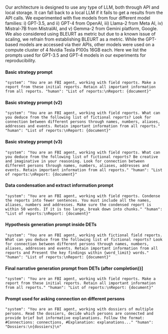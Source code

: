 Our architecture is designed to use any type of LLM, both through API and local storage. It can fall back to a local LLM if it fails to get a results from the API calls. We experimented with five models from four different model families: i) GPT-3.5, and ii) GPT-4 from OpenAI, iii) Llama-2 from Meta AI, iv) Mistral-7B from MistralAI, and v) Gemma-2 from Gemini platform, Google. We also considered using BLEURT as metric but due to a known issue of scaling, we refrain from establishing BLEURT as a metric. While the GPT-based models are accessed via their APIs, other models were used on a compute cluster of 4 Nvidia Tesla P100s 16GB each. Here we list the prompts used for GPT-3.5 and GPT-4 models in our experiments for reproducibility.

#### Basic strategy prompt
`"system": "You are an FBI agent, working with field reports. Make a report from these initial reports. Retain all important information from all reports.
"human": "List of reports:\nReport: {document}"`

#### Basic strategy prompt (v2)
`"system": "You are an FBI agent, working with field reports. What can you deduce from the following list of fictional reports? Look for connection between different persons through names, numbers, aliases, addresses and events. Retain important information from all reports."
"human": "List of reports:\nReport: {document}"
`

#### Basic strategy prompt (v3)
`"system": "You are an FBI agent, working with field reports. What can you deduce from the following list of fictional reports? Be creative and imaginative in your reasoning. Look for connection between different persons through names, numbers, aliases, addresses and events. Retain important information from all reports."
"human": "List of reports:\nReport: {document}"`

#### Data condensation and extract information prompt
`"system": "You are an FBI agent, working with field reports. Condense the reports into fewer sentences. You must include all the names, aliases, numbers and addresses. Make sure the condensed report is within 50 words. If it is too large, break down into chunks."
"human": "List of reports:\nReport: {document}"`

#### Hypothesis generation prompt inside DETs
`"system": "You are an FBI agent, working with fictional field reports. What can you deduce from the following list of fictional reports? Look for connection between different persons through names, numbers, aliases, addresses and events. Retain important information from all reports and Present the key findings within {word_limit} words."
"human": "List of reports:\nReport: {document}"`

#### Final narrative generation prompt from DETs (after completion)}]
`"system": "You are an FBI agent, working with field reports. Make a report from these initial reports. Retain all important information from all reports."
"human": "List of reports:\nReport: {document}"`

#### Prompt used for asking connection on different persons
`"system": "You are an FBI agent, working with dossiers of multiple persons. Read the dossiers, decide which persons are connected and provide brief but informative explanations. Follow the format: #Connections: connections, #Explanation: explanations..."
"human": "Dossiers:\n{dossiers}\n"`
